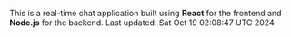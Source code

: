 This is a real-time chat application built using **React** for the frontend and **Node.js** for the backend.
Last updated: Sat Oct 19 02:08:47 UTC 2024
